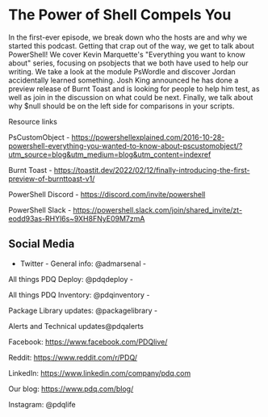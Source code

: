 # The Power of Shell Compels You

In the first-ever episode, we break down who the hosts are and why we started this podcast. Getting that crap out of the way, we get to talk about PowerShell! We cover Kevin Marquette's "Everything you want to know about" series, focusing on psobjects that we both have used to help our writing. We take a look at the module PsWordle and discover Jordan accidentally learned something. Josh King announced he has done a preview release of Burnt Toast and is looking for people to help him test, as well as join in the discussion on what could be next. Finally, we talk about why $null should be on the left side for comparisons in your scripts.

 

Resource links

PsCustomObject - https://powershellexplained.com/2016-10-28-powershell-everything-you-wanted-to-know-about-pscustomobject/?utm_source=blog&utm_medium=blog&utm_content=indexref

Burnt Toast - https://toastit.dev/2022/02/12/finally-introducing-the-first-preview-of-burnttoast-v1/

PowerShell Discord - https://discord.com/invite/powershell

PowerShell Slack - https://powershell.slack.com/join/shared_invite/zt-eodd93as-RHYl6s~9XH8FNyE09M7zmA

 

## Social Media

- Twitter - General info: @admarsenal -

All things PDQ Deploy: @pdqdeploy -

All things PDQ Inventory: @pdqinventory -

Package Library updates: @packagelibrary -

Alerts and Technical updates@pdqalerts

Facebook: https://www.facebook.com/PDQlive/​​​​

Reddit: https://www.reddit.com/r/PDQ/​​​​

LinkedIn: https://www.linkedin.com/company/pdq.com

Our blog: https://www.pdq.com/blog/​​​​

Instagram: @pdqlife